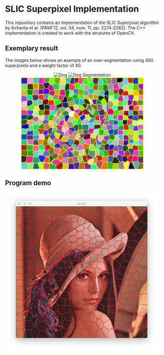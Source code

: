 # SLIC Superpixel Implementation
This repository contains an implementation of the SLIC Superpixel algorithm by Achanta et al. (PAMI'12, vol. 34, num. 11, pp. 2274-2282). The C++ implementation is created to work with the strutures of OpenCV.

## Exemplary result
The images below shows an example of an over-segmentation using 400 superpixels and a weight factor of 40.
<p align="center">
  <img src="https://github.com/PSMM/SLIC-Superpixels/blob/master/dog.png?raw=true" alt="Dog"/>
  <img src="https://github.com/PSMM/SLIC-Superpixels/blob/master/dog_segmentation.png?raw=true" alt="Dog Segmentation"/>
  <img src="slic_sp_features/dog-colored.png" alt="Dog Segmentation with colors" width="400px"/>
</p>


## Program demo
<img src="slic_sp_features/lena.png" alt="Lena" width="500px"/>

